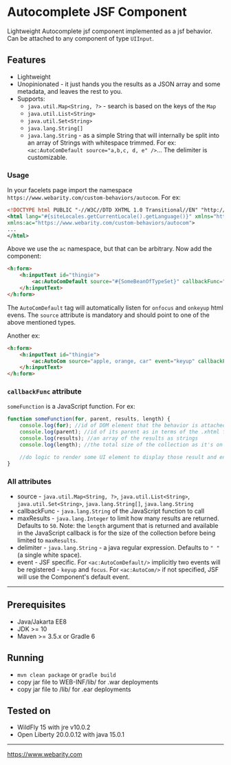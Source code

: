# Autocomplete JSF Component

Lightweight Autocomplete jsf component implemented as a jsf behavior. Can be attached to any component of type `UIInput`.

## Features

* Lightweight
* Unopinionated - it just hands you the results as a JSON array and some metadata, and leaves the rest to you.
* Supports:
  * `java.util.Map<String, ?>` - search is based on the keys of the `Map`
  * `java.util.List<String>`
  * `java.util.Set<String>`
  * `java.lang.String[]`
  * `java.lang.String` - as a simple String that will internally be split into an array of Strings with whitespace trimmed. For ex: `<ac:AutoComDefault source="a,b,c, d, e" />`... The delimiter is customizable.

### Usage

In your facelets page import the namespace `https://www.webarity.com/custom-behaviors/autocom`. For ex:

```xml
<!DOCTYPE html PUBLIC "-//W3C//DTD XHTML 1.0 Transitional//EN" "http://www.w3.org/TR/xhtml1/DTD/xhtml1-transitional.dtd">
<html lang="#{siteLocales.getCurrentLocale().getLanguage()}" xmlns="http://www.w3.org/1999/xhtml" xmlns:h="http://xmlns.jcp.org/jsf/html" xmlns:f="http://xmlns.jcp.org/jsf/core" xmlns:ui="http://java.sun.com/jsf/facelets" xmlns:h5a="http://xmlns.jcp.org/jsf/passthrough" xmlns:h5e="http://xmlns.jcp.org/jsf"
xmlns:ac="https://www.webarity.com/custom-behaviors/autocom">
...
</html>
```

Above we use the `ac` namespace, but that can be arbitrary. Now add the component:

```html
<h:form>
    <h:inputText id="thingie">
        <ac:AutoComDefault source="#{SomeBeanOfTypeSet}" callbackFunc="someFunction" />
    </h:inputText>
</h:form>
```

The `AutoComDefault` tag will automatically listen for `onfocus` and `onkeyup` html evens. The `source` attribute is mandatory and should point to one of the above mentioned types.

Another ex:

```html
<h:form>
    <h:inputText id="thingie">
        <ac:AutoCom source="apple, orange, car" event="keyup" callbackFunc="someFunction" />
    </h:inputText>
</h:form>
```

### `callbackFunc` attribute

`someFunction` is a JavaScript function. For ex:

```javascript
function someFunction(for, parent, results, length) {
    console.log(for); //id of DOM element that the behavior is attached to. I.e. the <input /> element
    console.log(parent); //id of its parent as in terms of the .xhtml facelets page source - most probably the <form ...> element
    console.log(results); //an array of the results as strings
    console.log(length); //the total size of the collection as it's on the server, before being limited by the maxResult attribute of the tag

    //do logic to render some UI element to display those result and enable user to select them; anyway you wish.
}
```

### All attributes

* source - `java.util.Map<String, ?>`, `java.util.List<String>`, `java.util.Set<String>`, `java.lang.String[]`, `java.lang.String`
* callbackFunc - `java.lang.String` of the JavaScript function to call
* maxResults - `java.lang.Integer` to limit how many results are returned. Defaults to `50`. Note: the `length` argument that is returned and available in the JavaScript callback is for the size of the collection before being limited to `maxResults`.
* delimiter - `java.lang.String` - a java regular expression. Defaults to `" "` (a single white space).
* event - JSF specific. For `<ac:AutoComDefault/>` implicitly two events will be registered - `keyup` and `focus`. For `<ac:AutoCom/>` if not specified, JSF will use the Component's default event.

---

## Prerequisites

* Java/Jakarta EE8
* JDK >= 10
* Maven >= 3.5.x or Gradle 6

## Running

* `mvn clean package` or `gradle build`
* copy jar file to WEB-INF/lib/ for .war deployments
* copy jar file to /lib/ for .ear deployments

## Tested on

* WildFly 15 with jre v10.0.2
* Open Liberty 20.0.0.12 with java 15.0.1

---
<https://www.webarity.com>
